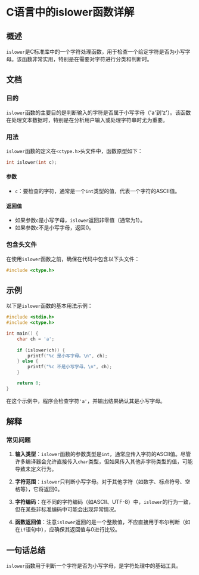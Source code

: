 <!--
Meta Description: # C语言中的islower函数详解 ## 概述 `islower`是C标准库中的一个字符处理函数，用于检查一个给定字符是否为小写字母。该函数非常实用，特别是在需要对字符进行分类和判断时。 ## 文档 ### 目的 `islower`函数的主要目的是判断输入的字符是否属于小写字母（'a'到'z'）。...
Meta Keywords: islower, int, ctype, include, 如果参数
-->

# C语言中的islower函数详解

## 概述
`islower`是C标准库中的一个字符处理函数，用于检查一个给定字符是否为小写字母。该函数非常实用，特别是在需要对字符进行分类和判断时。

## 文档
### 目的
`islower`函数的主要目的是判断输入的字符是否属于小写字母（'a'到'z'）。该函数在处理文本数据时，特别是在分析用户输入或处理字符串时尤为重要。

### 用法
`islower`函数的定义在`<ctype.h>`头文件中，函数原型如下：

```c
int islower(int c);
```

#### 参数
- `c`：要检查的字符，通常是一个`int`类型的值，代表一个字符的ASCII值。

#### 返回值
- 如果参数`c`是小写字母，`islower`返回非零值（通常为1）。
- 如果参数`c`不是小写字母，返回0。

### 包含头文件
在使用`islower`函数之前，确保在代码中包含以下头文件：

```c
#include <ctype.h>
```

## 示例
以下是`islower`函数的基本用法示例：

```c
#include <stdio.h>
#include <ctype.h>

int main() {
    char ch = 'a';
    
    if (islower(ch)) {
        printf("%c 是小写字母。\n", ch);
    } else {
        printf("%c 不是小写字母。\n", ch);
    }

    return 0;
}
```

在这个示例中，程序会检查字符`'a'`，并输出结果确认其是小写字母。

## 解释
### 常见问题
1. **输入类型**：`islower`函数的参数类型是`int`，通常应传入字符的ASCII值。尽管许多编译器会允许直接传入`char`类型，但如果传入其他非字符类型的值，可能导致未定义行为。
  
2. **字符范围**：`islower`只判断小写字母。对于其他字符（如数字、标点符号、空格等），它将返回0。

3. **字符编码**：在不同的字符编码（如ASCII、UTF-8）中，`islower`的行为一致，但在某些非标准编码中可能会出现异常情况。

4. **函数返回值**：注意`islower`返回的是一个整数值，不应直接用于布尔判断（如在`if`语句中），应确保其返回值与0进行比较。

## 一句话总结
`islower`函数用于判断一个字符是否为小写字母，是字符处理中的基础工具。